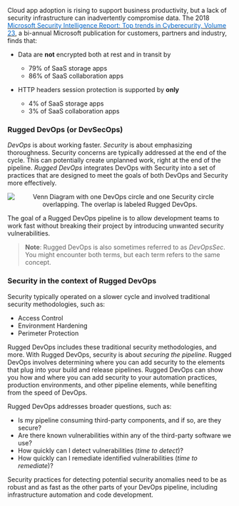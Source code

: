 
Cloud app adoption is rising to support business productivity, but a lack of security infrastructure can inadvertently compromise data. The 2018 <a href="https://www.microsoft.com/en-us/security/operations/security-intelligence-report" target="_blank"><span style="color: #0066cc;" color="#0066cc">Microsoft Security Intelligence Report: Top trends in Cyberecurity, Volume 23</span></a>, a bi-annual Microsoft publication for customers, partners and industry, finds that:

- Data are **not** encrypted both at rest and in transit by

  - 79% of SaaS storage apps
  - 86% of SaaS collaboration apps

- HTTP headers session protection is supported by **only**

  - 4% of SaaS storage apps
  - 3% of SaaS collaboration apps

### Rugged DevOps (or DevSecOps)

*DevOps* is about working faster. *Security* is about emphasizing thoroughness. Security concerns are typically addressed at the end of the cycle. This can potentially create unplanned work, right at the end of the pipeline. *Rugged DevOps* integrates DevOps with Security into a set of practices that are designed to meet the goals of both DevOps and Security more effectively.

<p style="text-align:center;"><img src="../Linked_Image_Files/ruggeddevops1.png" alt="Venn Diagram with one DevOps circle and one Security circle overlapping. The overlap is labeled Rugged DevOps."></p>

The goal of a Rugged DevOps pipeline is to allow development teams to work fast without breaking their project by introducing unwanted security vulnerabilities.

> **Note**: Rugged DevOps is also sometimes referred to as *DevOpsSec*. You might encounter both terms, but each term refers to the same concept.

### Security in the context of Rugged DevOps

Security typically operated on a slower cycle and involved traditional security methodologies, such as:

- Access Control
- Environment Hardening
- Perimeter Protection

Rugged DevOps includes these traditional security methodologies, and more. With Rugged DevOps, security is about *securing the pipeline*. Rugged DevOps involves determining where you can add security to the elements that plug into your build and release pipelines. Rugged DevOps can show you how and where you can add security to your automation practices, production environments, and other pipeline elements, while benefiting from the speed of DevOps.

Rugged DevOps addresses broader questions, such as:

- Is my pipeline consuming third-party components, and if so, are they secure?
- Are there known vulnerabilities within any of the third-party software we use?
- How quickly can I detect vulnerabilities (*time to detect*)?
- How quickly can I remediate identified vulnerabilities (*time to remediate*)?

Security practices for detecting potential security anomalies need to be as robust and as fast as the other parts of your DevOps pipeline, including infrastructure automation and code development.
